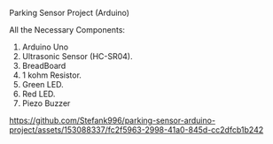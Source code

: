 Parking Sensor Project (Arduino)

All the Necessary Components:

1. Arduino Uno
2. Ultrasonic Sensor (HC-SR04).
3. BreadBoard
4. 1 kohm Resistor.
5. Green LED.
6. Red LED.
7. Piezo Buzzer

https://github.com/Stefank996/parking-sensor-arduino-project/assets/153088337/fc2f5963-2998-41a0-845d-cc2dfcb1b242
